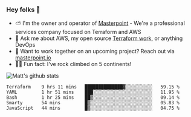 

### Hey folks 👋

- ⛅️ I'm the owner and operator of [Masterpoint](https://masterpoint.io) - We're a professional services company focused on Terraform and AWS
- 💬 Ask me about AWS, my open source [Terraform work](https://github.com/masterpointio?q=terraform&type=&language=hcl), or anything DevOps
- 🔨 Want to work together on an upcoming project? Reach out via [masterpoint.io](https://masterpoint.io)
- 🧗‍♂️ Fun fact: I've rock climbed on 5 continents! 


![Matt's github stats](https://github-readme-stats.vercel.app/api?username=Gowiem&count_private=true&theme=cobalt&show_icons=true)

<!--START_SECTION:waka-->
```text
Terraform    9 hrs 11 mins   ██████████████▓░░░░░░░░░░   59.15 % 
YAML         1 hr 51 mins    ███░░░░░░░░░░░░░░░░░░░░░░   11.95 % 
Bash         1 hr 25 mins    ██▒░░░░░░░░░░░░░░░░░░░░░░   09.14 % 
Smarty       54 mins         █▒░░░░░░░░░░░░░░░░░░░░░░░   05.83 % 
JavaScript   44 mins         █▒░░░░░░░░░░░░░░░░░░░░░░░   04.75 % 
```
<!--END_SECTION:waka-->
